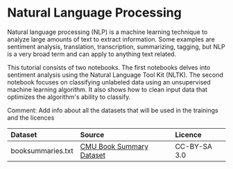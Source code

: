# Natural Language Processing

Natural language processing (NLP) is a machine learning technique to analyze large amounts of text to extract information. Some examples are sentiment analysis, translation, transcription, summarizing, tagging, but NLP is a very broad term and can apply to anything text related.

This tutorial consists of two notebooks. The first notebooks delves into sentiment analysis using the Natural Language Tool Kit (NLTK). The second notebook focuses on classifying unlabeled data using an unsupervised machine learning algorithm. It also shows how to clean input data that optimizes the algorithm's ability to classify.

Comment: Add info about all the datasets that will be used in the trainings and the licences

| Dataset      | Source    | Licence |
|:-------------|:----------|:--------|
| booksummaries.txt | [CMU Book Summary Dataset](https://www.cs.cmu.edu/~dbamman/booksummaries.html) | CC-BY-SA 3.0 |
